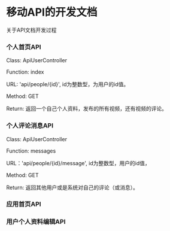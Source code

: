 移动API的开发文档
==================

关于API文档开发过程

### 个人首页API

  Class: ApiUserController
  
  Function: index
  
  URL: 'api/people/{id}', id为整数型，为用户的id值。
  
  Method: GET
  
  Return: 返回一个自己个人资料，发布的所有视频，还有视频的评论。
  
### 个人评论消息API
  Class: ApiUserController
  
  Function: messages
  
  URL：'api/people/{id}/message', id为整数型，用户的id值，
  
  Method: GET
  
  Return: 返回其他用户或是系统对自己的评论（或消息）。
  

### 应用首页API


### 用户个人资料编辑API

